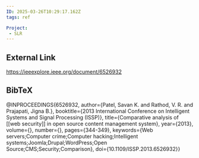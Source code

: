 ```yaml
---
ID: 2025-03-26T10:29:17.162Z
tags: ref

Project:
 - SLR
---
```

## External Link

https://ieeexplore.ieee.org/document/6526932

## BibTeX

@INPROCEEDINGS{6526932,   author={Patel, Savan K. and Rathod, V. R. and Prajapati, Jigna B.},   booktitle={2013 International Conference on Intelligent Systems and Signal Processing (ISSP)},    title={Comparative analysis of [[web security]] in open source content management system},    year={2013},   volume={},   number={},   pages={344-349},   keywords={Web servers;Computer crime;Computer hacking;Intelligent systems;Joomla;Drupal;WordPress;Open Source;CMS;Security;Comparison},   doi={10.1109/ISSP.2013.6526932}}
